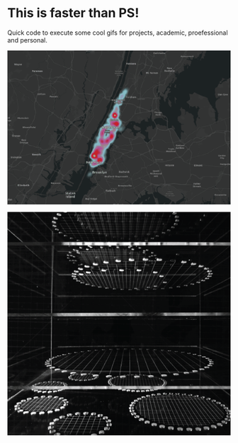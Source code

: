 # This is faster than PS!

Quick code to execute some cool gifs for projects, academic, proefessional and personal. 

![](Harlem.gif)

![](cyb.gif)
